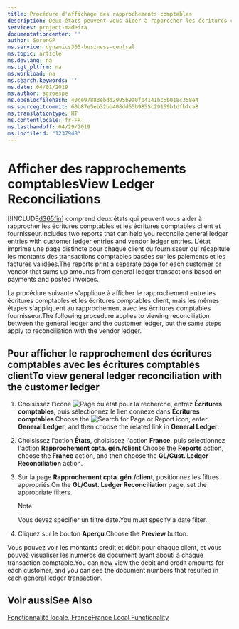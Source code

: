```yaml
---
title: Procédure d'affichage des rapprochements comptables
description: Deux états peuvent vous aider à rapprocher les écritures comptables et les écritures comptables client et fournisseur.
services: project-madeira
documentationcenter: ''
author: SorenGP
ms.service: dynamics365-business-central
ms.topic: article
ms.devlang: na
ms.tgt_pltfrm: na
ms.workload: na
ms.search.keywords: ''
ms.date: 04/01/2019
ms.author: sgroespe
ms.openlocfilehash: 40ce97883ebdd2995b9a0fb4141bc5b018c358e4
ms.sourcegitcommit: 60b87e5eb32bb408dd65b9855c29159b1dfbfca8
ms.translationtype: HT
ms.contentlocale: fr-FR
ms.lasthandoff: 04/29/2019
ms.locfileid: "1237948"
---
```

# <a name="view-ledger-reconciliations"></a><span data-ttu-id="1c80d-103">Afficher des rapprochements comptables</span><span class="sxs-lookup"><span data-stu-id="1c80d-103">View Ledger Reconciliations</span></span>
[!INCLUDE[d365fin](../../includes/d365fin_md.md)] <span data-ttu-id="1c80d-104">comprend deux états qui peuvent vous aider à rapprocher les écritures comptables et les écritures comptables client et fournisseur.</span><span class="sxs-lookup"><span data-stu-id="1c80d-104">includes two reports that can help you reconcile general ledger entries with customer ledger entries and vendor ledger entries.</span></span> <span data-ttu-id="1c80d-105">L'état imprime une page distincte pour chaque client ou fournisseur qui récapitule les montants des transactions comptables basées sur les paiements et les factures validées.</span><span class="sxs-lookup"><span data-stu-id="1c80d-105">The reports print a separate page for each customer or vendor that sums up amounts from general ledger transactions based on payments and posted invoices.</span></span>  

<span data-ttu-id="1c80d-106">La procédure suivante s'applique à afficher le rapprochement entre les écritures comptables et les écritures comptables client, mais les mêmes étapes s'appliquent au rapprochement avec les écritures comptables fournisseur.</span><span class="sxs-lookup"><span data-stu-id="1c80d-106">The following procedure applies to viewing reconciliation between the general ledger and the customer ledger, but the same steps apply to reconciliation with the vendor ledger.</span></span>  

## <a name="to-view-general-ledger-reconciliation-with-the-customer-ledger"></a><span data-ttu-id="1c80d-107">Pour afficher le rapprochement des écritures comptables avec les écritures comptables client</span><span class="sxs-lookup"><span data-stu-id="1c80d-107">To view general ledger reconciliation with the customer ledger</span></span>  

1.  <span data-ttu-id="1c80d-108">Choisissez l'icône ![Page ou état pour la recherche](../../media/ui-search/search_small.png "icône Page ou état pour la recherche"), entrez **Écritures comptables**, puis sélectionnez le lien connexe dans **Écritures comptables**.</span><span class="sxs-lookup"><span data-stu-id="1c80d-108">Choose the ![Search for Page or Report](../../media/ui-search/search_small.png "Search for Page or Report icon") icon, enter **General Ledger**, and then choose the related link in **General Ledger**.</span></span>  
2.  <span data-ttu-id="1c80d-109">Choisissez l'action **États**, choisissez l'action **France**, puis sélectionnez l'action **Rapprochement cpta. gén./client**.</span><span class="sxs-lookup"><span data-stu-id="1c80d-109">Choose the **Reports** action, choose the **France** action, and then choose the **GL/Cust. Ledger Reconciliation** action.</span></span>  
3.  <span data-ttu-id="1c80d-110">Sur la page **Rapprochement cpta. gén./client**, positionnez les filtres appropriés.</span><span class="sxs-lookup"><span data-stu-id="1c80d-110">On the **GL/Cust. Ledger Reconciliation** page, set the appropriate filters.</span></span>  

    > [!NOTE]  
    >  <span data-ttu-id="1c80d-111">Vous devez spécifier un filtre date.</span><span class="sxs-lookup"><span data-stu-id="1c80d-111">You must specify a date filter.</span></span>  

4.  <span data-ttu-id="1c80d-112">Cliquez sur le bouton **Aperçu**.</span><span class="sxs-lookup"><span data-stu-id="1c80d-112">Choose the **Preview** button.</span></span>  

<span data-ttu-id="1c80d-113">Vous pouvez voir les montants crédit et débit pour chaque client, et vous pouvez visualiser les numéros de document ayant abouti à chaque transaction comptable.</span><span class="sxs-lookup"><span data-stu-id="1c80d-113">You can now view the debit and credit amounts for each customer, and you can see the document numbers that resulted in each general ledger transaction.</span></span>  

## <a name="see-also"></a><span data-ttu-id="1c80d-114">Voir aussi</span><span class="sxs-lookup"><span data-stu-id="1c80d-114">See Also</span></span>  
[<span data-ttu-id="1c80d-115">Fonctionnalité locale, France</span><span class="sxs-lookup"><span data-stu-id="1c80d-115">France Local Functionality</span></span>](france-local-functionality.md)
